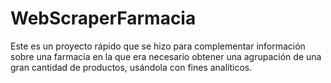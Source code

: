 # WebScraperFarmacia

Este es un proyecto rápido que se hizo para complementar información sobre una farmacia en la que era necesario obtener una agrupación de una gran cantidad de productos, usándola con fines analíticos.
